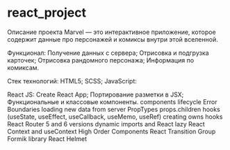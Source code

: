 # react_project

Описание проекта
Marvel — это интерактивное приложение, которое содержит данные про персонажей и комиксы внутри этой вселенной.

Функционал:
Получение данных с сервера;
Отрисовка и подгрузка карточек;
Отрисовка рандомного персонажа;
Информация по комиксам.

Стек технологий:
HTML5;
SCSS;
JavaScript:

React JS:
Create React App;
Портирование разметки в JSX;
Функциональные и классовые компоненты.
components lifecycle
Error Boundaries
loading new data from server
PropTypes
props.children
hooks (useState, useEffect, useCallback, useMemo, useRef)
creating owns hooks
React Router 5 and 6 versions
dynamic imports and React lazy
React Context and useContext
High Order Components
React Transition Group
Formik library
React Helmet
